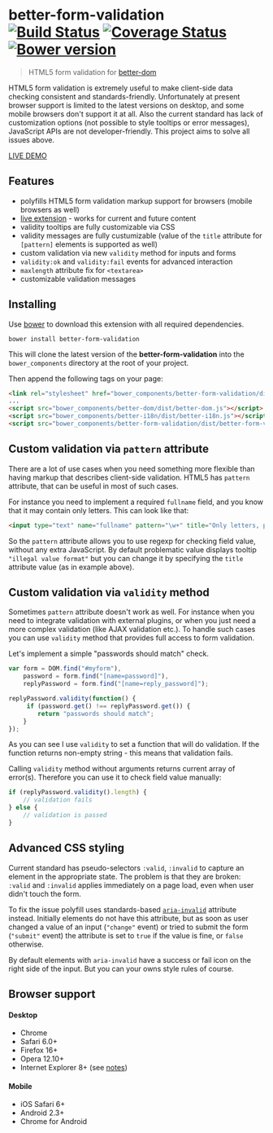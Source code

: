 # better-form-validation<br>[![Build Status][travis-image]][travis-url] [![Coverage Status][coveralls-image]][coveralls-url] [![Bower version][fury-image]][fury-url]
> HTML5 form validation for [better-dom](https://github.com/chemerisuk/better-dom)

HTML5 form validation is extremely useful to make client-side data checking consistent and standards-friendly. Unfortunately at present browser support is limited to the latest versions on desktop, and some mobile browsers don't support it at all. Also the current standard has lack of customization options (not possible to style tooltips or error messages), JavaScript APIs are not developer-friendly. This project aims to solve all issues above.

[LIVE DEMO](http://chemerisuk.github.io/better-form-validation/)

## Features
* polyfills HTML5 form validation markup support for browsers (mobile browsers as well)
* [live extension](https://github.com/chemerisuk/better-dom/wiki/Live-extensions) - works for current and future content
* validity tooltips are fully customizable via CSS
* validity messages are fully custumizable (value of the `title` attribute for `[pattern]` elements is supported as well)
* custom validation via new `validity` method for inputs and forms
* `validity:ok` and `validity:fail` events for advanced interaction
* `maxlength` attribute fix for `<textarea>`
* customizable validation messages

## Installing
Use [bower](http://bower.io/) to download this extension with all required dependencies.

    bower install better-form-validation

This will clone the latest version of the __better-form-validation__ into the `bower_components` directory at the root of your project.

Then append the following tags on your page:

```html
<link rel="stylesheet" href="bower_components/better-form-validation/dist/better-form-validation.css">
...
<script src="bower_components/better-dom/dist/better-dom.js"></script>
<script src="bower_components/better-i18n/dist/better-i18n.js"></script>
<script src="bower_components/better-form-validation/dist/better-form-validation.js"></script>
```

## Custom validation via `pattern` attribute
There are a lot of use cases when you need something more flexible than having markup that describes client-side validation. HTML5 has `pattern` attribute, that can be useful in most of such cases.

For instance you need to implement a required `fullname` field, and you know that it may contain only letters. This can look like that:

```html
<input type="text" name="fullname" pattern="\w+" title="Only letters, please"/>
```

So the `pattern` attribute allows you to use regexp for checking field value, without any extra JavaScript. By default problematic value displays tooltip `"illegal value format"` but you can change it by specifying the `title` attribute value (as in example above).

## Custom validation via `validity` method
Sometimes `pattern` attribute doesn't work as well. For instance when you need to integrate validation with external plugins, or when you just need a more complex validation (like AJAX validation etc.). To handle such cases you can use `validity` method that provides full access to form validation.

Let's implement a simple "passwords should match" check.

```js
var form = DOM.find("#myform"),
    password = form.find("[name=password]"),
    replyPassword = form.find("[name=reply_password]");

replyPassword.validity(function() {
     if (password.get() !== replyPassword.get()) {
        return "passwords should match";
    }
});
```

As you can see I use `validity` to set a function that will do validation. If the function returns non-empty string - this means that validation fails.

Calling `validity` method without arguments returns current array of error(s). Therefore you can use it to check field value manually:

```js
if (replyPassword.validity().length) {
    // validation fails
} else {
    // validation is passed
} 
```

## Advanced CSS styling

Current standard has pseudo-selectors `:valid`, `:invalid` to capture an element in the appropriate state. The problem is that they are broken: `:valid` and `:invalid` applies immediately on a page load, even when user didn't touch the form.

To fix the issue polyfill uses standards-based [`aria-invalid`](https://developer.mozilla.org/en-US/docs/Web/Accessibility/ARIA/ARIA_Techniques/Using_the_aria-invalid_attribute) attribute instead. Initially elements do not have this attribute, but as soon as user changed a value of an input (`"change"` event) or tried to submit the form (`"submit"` event) the attribute is set to `true` if the value is fine, or `false` otherwise.

By default elements with `aria-invalid` have a success or fail icon on the right side of the input. But you can your owns style rules of course.

## Browser support
#### Desktop
* Chrome
* Safari 6.0+
* Firefox 16+
* Opera 12.10+
* Internet Explorer 8+ (see [notes](https://github.com/chemerisuk/better-dom#notes-about-old-ies))

#### Mobile
* iOS Safari 6+
* Android 2.3+
* Chrome for Android

[travis-url]: http://travis-ci.org/chemerisuk/better-form-validation
[travis-image]: http://img.shields.io/travis/chemerisuk/better-form-validation/master.svg

[coveralls-url]: https://coveralls.io/r/chemerisuk/better-form-validation
[coveralls-image]: http://img.shields.io/coveralls/chemerisuk/better-form-validation/master.svg

[fury-url]: http://badge.fury.io/bo/better-form-validation
[fury-image]: https://badge.fury.io/bo/better-form-validation.svg

